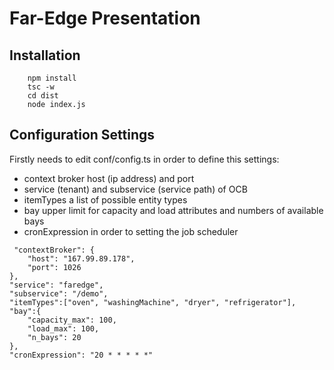 # Far-Edge Presentation

## Installation
```
    npm install
    tsc -w
    cd dist
    node index.js
```
## Configuration Settings
Firstly needs to edit conf/config.ts in order to define this settings:
* context broker host (ip address) and port
* service (tenant) and subservice (service path) of OCB
* itemTypes a list of possible entity types
* bay upper limit for capacity and load attributes and numbers of available bays 
* cronExpression in order to setting the job scheduler
```
 "contextBroker": {
    "host": "167.99.89.178",
    "port": 1026
},
"service": "faredge",
"subservice": "/demo",
"itemTypes":["oven", "washingMachine", "dryer", "refrigerator"],
"bay":{
    "capacity_max": 100,
    "load_max": 100,
    "n_bays": 20
},
"cronExpression": "20 * * * * *"
```
